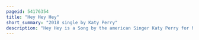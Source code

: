 ```yaml
---
pageid: 54176354
title: "Hey Hey Hey"
short_summary: "2018 single by Katy Perry"
description: "Hey Hey is a Song by the american Singer Katy Perry for her fifth Studio Album Witness. It was sent on 12 january 2018 by universal Music Group as the fifth single on the Album to italian contemporary Radio Stations. The Song was written by Perry, Sia, Sarah Hudson, Max Martin and Ali Payami, while Production was handled by Martin and Payami. Hey Hey is a dark Electropop Rock and Electronica Song about female Empowerment. Reviewers speculated that the Song also talked about the 2016 american presidential Nominees Trump and Clinton."
---
```

